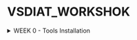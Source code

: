 # 	VSDIAT_WORKSHOK
<details>
	<summary>WEEK 0 - Tools Installation </summary>
	
# Day 0 - Tools Installation
## Yosys
```
$ git clone https://github.com/YosysHQ/yosys.git
$ cd yosys 
$ sudo apt install make (If make is not installed please install it) 
$ sudo apt-get install build-essential clang bison flex \
    libreadline-dev gawk tcl-dev libffi-dev git \
    graphviz xdot pkg-config python3 libboost-system-dev \
    libboost-python-dev libboost-filesystem-dev zlib1g-dev
$ make 
$ sudo make install
```
<img width="575" alt="yosys" src="[https://github.com/sukanyasmeher/sfal-vsd/assets/166566124/7dfb067d-5f8c-407b-86eb-6bcb44f60a97](https://github.com/SACH8787/VSDIAT_WORKSHOK/blob/main/WEEK0/yosys_installed.png)">

## Iverilog
```
$ sudo apt-get install iverilog
```
<img width="702" alt="iverilog" src="[https://github.com/sukanyasmeher/sfal-vsd/assets/166566124/e660c9fc-0d6d-4ab7-b75f-9992133771ef](https://github.com/SACH8787/VSDIAT_WORKSHOK/blob/main/WEEK0/iverilog_installed.png)">

## GTKWave
```
$ sudo apt update
$ sudo apt install gtkwave
```
<img width="604" alt="gtkwave2" src="[https://github.com/sukanyasmeher/sfal-vsd/assets/166566124/843a73bc-20ec-4417-bdc8-883caa6a299b](https://github.com/SACH8787/VSDIAT_WORKSHOK/blob/main/WEEK0/gtkwave_installed.png)">

</details>


